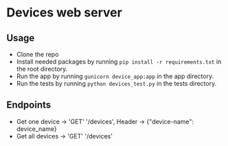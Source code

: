 # Devices web server
## Usage
- Clone the repo
- Install needed packages by running ```pip install -r requirements.txt``` in the root directory.
- Run the app by running ```gunicorn device_app:app``` in the app directory.
- Run the tests by running ```python devices_test.py``` in the tests directory.

## Endpoints
- Get one device -> 'GET' '/devices', Header -> {"device-name": device_name}
- Get all devices -> 'GET' '/devices'
